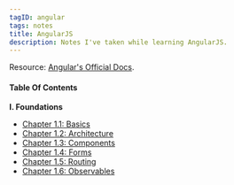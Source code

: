 ```yaml
---
tagID: angular
tags: notes
title: AngularJS
description: Notes I've taken while learning AngularJS.
---
```


Resource: [Angular's Official Docs](https://angular.io).

#### Table Of Contents

**I. Foundations**

* [Chapter 1.1: Basics](1.1-Basics)
* [Chapter 1.2: Architecture](1.2-Architecture)
* [Chapter 1.3: Components](1.3-Components)
* [Chapter 1.4: Forms](1.4-Forms)
* [Chapter 1.5: Routing](1.5-Routing)
* [Chapter 1.6: Observables](1.6-Observables)
